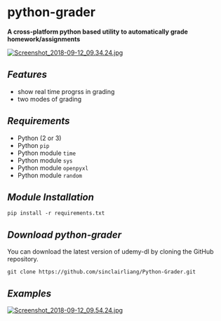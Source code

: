 # python-grader
**A cross-platform python based utility to automatically grade homework/assignments**

[![Screenshot_2018-09-12_09.34.24.jpg](https://s22.postimg.cc/nv51ur4ep/Screenshot_2018-09-12_09.34.24.jpg)](https://postimg.cc/image/7k4xyfrwt/)

## ***Features***
- show real time progrss in grading
- two modes of grading

## ***Requirements***

- Python (2 or 3)
- Python `pip`
- Python module `time`
- Python module `sys`
- Python module `openpyxl`
- Python module `random`

## ***Module Installation***

	pip install -r requirements.txt
	
## ***Download python-grader***

You can download the latest version of udemy-dl by cloning the GitHub repository.

	git clone https://github.com/sinclairliang/Python-Grader.git
	
## ***Examples***
[![Screenshot_2018-09-12_09.54.24.jpg](https://s22.postimg.cc/41sy1rodd/Screenshot_2018-09-12_09.54.24.jpg)](https://postimg.cc/image/41sy1rod9/)
